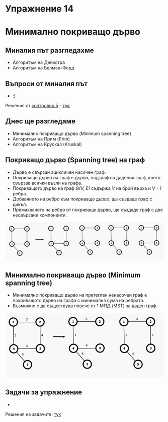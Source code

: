 # Упражнение 14

# Минимално покриващо дърво

## Миналия път разгледахме

- Алгоритъм на Дейкстра
- Алгоритъм на Белман-Форд

## Въпроси от миналия път

- :)

Решения от [контролно 5]() - [тук](/Exams/exam_05).

## Днес ще разгледаме

- Минимално покриващо дърво (Minimum spanning tree)
- Алгоритъм на Прим (Prim)
- Алгоритъм на Крускал (Kruskal)
  
## Покриващо дърво (Spanning tree) на граф
- Дърво е свързан ацикличен насочен граф.
- Покриващо дърво на граф е дърво, подграф на дадения граф, което свързва всички възли на графа.
- Покриващото дърво на граф *G(V, E)* съдържа *V* на брой върха и *V - 1* ребра.
- Добавянето на ребро към покриващо дърво, ще създаде граф с цикъл.
- Премахването на ребро от покриващо дърво, ще създаде граф с две несвързани компоненти.

![Spanning trees of a graph example](media/spanning_trees.png)

## Минимално покриващо дърво (Minimum spanning tree)
- Минимално покриващо дърво на претеглен ненасочен граф е покриващото дърво на графa с минимална сума на ребрата.
- Възможно е да съществува повече от 1 МПД (MST) за даден граф.
  
![Multiple Minimum spanning trees of a graph example](media/minimum_spanning_trees.png)

## Задачи за упражнение

- []()

Решения на задачите: [тук](/Tasks/tasks_14)